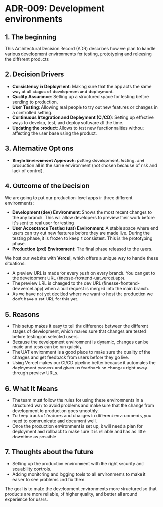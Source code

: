 # ADR-009: Development environments

## 1. The beginning
This Architectural Decision Record (ADR) describes how we plan to handle various development environments for testing, prototyping and releasing the different products

## 2. Decision Drivers
- **Consistency in Deployment**: Making sure that the app acts the same way at all stages of development and deployment.
- **Quality Assurance**: Setting up a structured space for testing before sending to production.
- **User Testing**: Allowing real people to try out new features or changes in a controlled setting.
- **Continuous Integration and Deployment (CI/CD)**: Setting up effective ways to develop, test, and deploy software all the time.
- **Updating the product**: Allows to test new functionnalities without affecting the user base using the product.

## 3. Alternative Options
- **Single Environment Approach**: putting development, testing, and production all in the same environment (not chosen because of risk and lack of control).

## 4. Outcome of the Decision
We are going to put our production-level apps in three different environments:
- **Development (dev) Environment**: Shows the most recent changes to the any branch. This will allow developers to preview their work before it's sent to real user for testing
- **User Acceptance Testing (uat) Environment**: A stable space where end users can try out new features before they are made live. During the testing phase, it is frozen to keep it consistent. This is the prototyping phase.
- **Production (prd) Environment**: The final phase released to the users.

We host our website with **Vercel**, which offers a unique way to handle these situations:
- A preview URL is made for every push on every branch. You can get to the development URL (finesse-frontend-uat.vercel.app).
- The preview URL is changed to the dev URL (finesse-frontend-dev.vercel.app) when a pull request is merged into the main branch.
- As we have not yet decided where we want to host the production we don't have a set URL for this yet.

## 5. Reasons
- This setup makes it easy to tell the difference between the different stages of development, which makes sure that changes are tested before testing on selected users.
- Because the development environment is dynamic, changes can be made and tests can be run quickly.
- The UAT environment is a good place to make sure the quality of the changes and get feedback from users before they go live.
- Using Vercel makes our CI/CD pipeline better because it automates the deployment process and gives us feedback on changes right away through preview URLs.

## 6. What It Means
- The team must follow the rules for using these environments in a structured way to avoid problems and make sure that the change from development to production goes smoothly.
- To keep track of features and changes in different environments, you need to communicate and document well.
- Once the production environment is set up, it will need a plan for deployment and rollback to make sure it is reliable and has as little downtime as possible.

## 7. Thoughts about the future
- Setting up the production environment with the right security and scalability controls.
- Adding monitoring and logging tools to all environments to make it easier to see problems and fix them.

The goal is to make the development environments more structured so that products are more reliable, of higher quality, and better all around experience for users.
